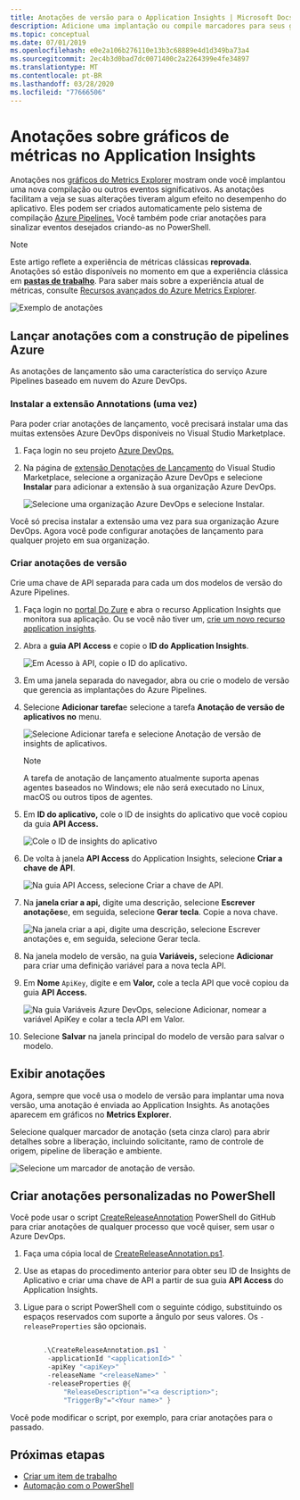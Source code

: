 ```yaml
---
title: Anotações de versão para o Application Insights | Microsoft Docs
description: Adicione uma implantação ou compile marcadores para seus gráficos do gerenciador de métricas no Application Insights.
ms.topic: conceptual
ms.date: 07/01/2019
ms.openlocfilehash: e0e2a106b276110e13b3c68889e4d1d349ba73a4
ms.sourcegitcommit: 2ec4b3d0bad7dc0071400c2a2264399e4fe34897
ms.translationtype: MT
ms.contentlocale: pt-BR
ms.lasthandoff: 03/28/2020
ms.locfileid: "77666506"
---
```

# <a name="annotations-on-metric-charts-in-application-insights"></a>Anotações sobre gráficos de métricas no Application Insights

Anotações nos [gráficos do Metrics Explorer](../../azure-monitor/app/metrics-explorer.md) mostram onde você implantou uma nova compilação ou outros eventos significativos. As anotações facilitam a veja se suas alterações tiveram algum efeito no desempenho do aplicativo. Eles podem ser criados automaticamente pelo sistema de compilação [Azure Pipelines.](https://docs.microsoft.com/azure/devops/pipelines/tasks/) Você também pode criar anotações para sinalizar eventos desejados criando-as no PowerShell.

> [!NOTE]
> Este artigo reflete a experiência de métricas clássicas **reprovada**. Anotações só estão disponíveis no momento em que a experiência clássica em **[pastas de trabalho](../../azure-monitor/app/usage-workbooks.md)**. Para saber mais sobre a experiência atual de métricas, consulte [Recursos avançados do Azure Metrics Explorer](../../azure-monitor/platform/metrics-charts.md).

![Exemplo de anotações](./media/annotations/0-example.png)

## <a name="release-annotations-with-azure-pipelines-build"></a>Lançar anotações com a construção de pipelines Azure

As anotações de lançamento são uma característica do serviço Azure Pipelines baseado em nuvem do Azure DevOps.

### <a name="install-the-annotations-extension-one-time"></a>Instalar a extensão Annotations (uma vez)
Para poder criar anotações de lançamento, você precisará instalar uma das muitas extensões Azure DevOps disponíveis no Visual Studio Marketplace.

1. Faça login no seu projeto [Azure DevOps.](https://azure.microsoft.com/services/devops/)
   
1. Na página de [extensão Denotações de Lançamento](https://marketplace.visualstudio.com/items/ms-appinsights.appinsightsreleaseannotations) do Visual Studio Marketplace, selecione a organização Azure DevOps e selecione **Instalar** para adicionar a extensão à sua organização Azure DevOps.
   
   ![Selecione uma organização Azure DevOps e selecione Instalar.](./media/annotations/1-install.png)
   
Você só precisa instalar a extensão uma vez para sua organização Azure DevOps. Agora você pode configurar anotações de lançamento para qualquer projeto em sua organização.

### <a name="configure-release-annotations"></a>Criar anotações de versão

Crie uma chave de API separada para cada um dos modelos de versão do Azure Pipelines.

1. Faça login no [portal Do Zure](https://portal.azure.com) e abra o recurso Application Insights que monitora sua aplicação. Ou se você não tiver um, [crie um novo recurso application insights](../../azure-monitor/app/app-insights-overview.md).
   
1. Abra a **guia API Access** e copie o **ID do Application Insights**.
   
   ![Em Acesso à API, copie o ID do aplicativo.](./media/annotations/2-app-id.png)

1. Em uma janela separada do navegador, abra ou crie o modelo de versão que gerencia as implantações do Azure Pipelines.
   
1. Selecione **Adicionar tarefa**e selecione a tarefa **Anotação de versão de aplicativos no** menu.
   
   ![Selecione Adicionar tarefa e selecione Anotação de versão de insights de aplicativos.](./media/annotations/3-add-task.png)

   > [!NOTE]
   > A tarefa de anotação de lançamento atualmente suporta apenas agentes baseados no Windows; ele não será executado no Linux, macOS ou outros tipos de agentes.
   
1. Em **ID do aplicativo,** cole o ID de insights do aplicativo que você copiou da guia **API Access.**
   
   ![Cole o ID de insights do aplicativo](./media/annotations/4-paste-app-id.png)
   
1. De volta à janela **API Access** do Application Insights, selecione **Criar a chave de API**. 
   
   ![Na guia API Access, selecione Criar a chave de API.](./media/annotations/5-create-api-key.png)
   
1. Na **janela criar a api,** digite uma descrição, selecione **Escrever anotações**e, em seguida, selecione **Gerar tecla**. Copie a nova chave.
   
   ![Na janela criar a api, digite uma descrição, selecione Escrever anotações e, em seguida, selecione Gerar tecla.](./media/annotations/6-create-api-key.png)
   
1. Na janela modelo de versão, na guia **Variáveis,** selecione **Adicionar** para criar uma definição variável para a nova tecla API.

1. Em **Nome** `ApiKey`, digite e em **Valor,** cole a tecla API que você copiou da guia **API Access.**
   
   ![Na guia Variáveis Azure DevOps, selecione Adicionar, nomear a variável ApiKey e colar a tecla API em Valor.](./media/annotations/7-paste-api-key.png)
   
1. Selecione **Salvar** na janela principal do modelo de versão para salvar o modelo.

## <a name="view-annotations"></a>Exibir anotações
Agora, sempre que você usa o modelo de versão para implantar uma nova versão, uma anotação é enviada ao Application Insights. As anotações aparecem em gráficos no **Metrics Explorer**.

Selecione qualquer marcador de anotação (seta cinza claro) para abrir detalhes sobre a liberação, incluindo solicitante, ramo de controle de origem, pipeline de liberação e ambiente.

![Selecione um marcador de anotação de versão.](./media/annotations/8-release.png)

## <a name="create-custom-annotations-from-powershell"></a>Criar anotações personalizadas no PowerShell
Você pode usar o script [CreateReleaseAnnotation](https://github.com/Microsoft/ApplicationInsights-Home/blob/master/API/CreateReleaseAnnotation.ps1) PowerShell do GitHub para criar anotações de qualquer processo que você quiser, sem usar o Azure DevOps. 

1. Faça uma cópia local de [CreateReleaseAnnotation.ps1](https://github.com/Microsoft/ApplicationInsights-Home/blob/master/API/CreateReleaseAnnotation.ps1).
   
1. Use as etapas do procedimento anterior para obter seu ID de Insights de Aplicativo e criar uma chave de API a partir de sua guia **API Access** do Application Insights.
   
1. Ligue para o script PowerShell com o seguinte código, substituindo os espaços reservados com suporte a ângulo por seus valores. Os `-releaseProperties` são opcionais. 
   
   ```powershell
   
        .\CreateReleaseAnnotation.ps1 `
         -applicationId "<applicationId>" `
         -apiKey "<apiKey>" `
         -releaseName "<releaseName>" `
         -releaseProperties @{
             "ReleaseDescription"="<a description>";
             "TriggerBy"="<Your name>" }
   ```

Você pode modificar o script, por exemplo, para criar anotações para o passado.

## <a name="next-steps"></a>Próximas etapas

* [Criar um item de trabalho](../../azure-monitor/app/diagnostic-search.md#create-work-item)
* [Automação com o PowerShell](../../azure-monitor/app/powershell.md)

